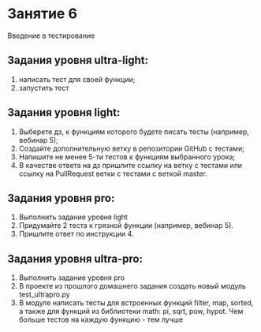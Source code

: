 # Занятие 6
Введение в тестирование

## Задания уровня ultra-light:
1.	написать тест для своей функции;
2.	запустить тест

## Задания уровня light:
1.	Выберете дз, к функциям которого будете писать тесты (например, вебинар 5);
2.	Создайте дополнительную ветку в репозитории GitHub с тестами;
3.	Напишите не менее 5-ти тестов к функциям выбранного урока;
4.	В качестве ответа на дз пришлите ссылку на ветку с тестами или ссылку на PullRequest ветки с тестами с веткой master.

## Задания уровня pro:
1.	Выполнить задание уровня light
2.	Придумайте 2 теста к грязной функции (например, вебинар 5).
3.	Пришлите ответ по инструкции 4.

## Задания уровня ultra-pro:
1.	Выполнить задание уровня pro
2.	В проекте из прошлого домашнего задания создать новый модуль test_ultrapro.py
3.	В модуле написать тесты для встроенных функций filter, map, sorted, а также для функций из библиотеки math: pi, sqrt, pow, hypot. Чем больше тестов на каждую функцию - тем лучше
